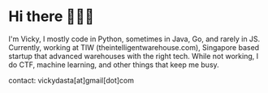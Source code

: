 # Hi there 🐍🐍🐍

I'm Vicky, I mostly code in Python, sometimes in Java, Go, and rarely in JS.
Currently, working at TIW (theintelligentwarehouse.com), Singapore based startup that advanced warehouses with the right tech. 
While not working, I do CTF, machine learning, and other things that keep me busy.

contact: vickydasta[at]gmail[dot]com

